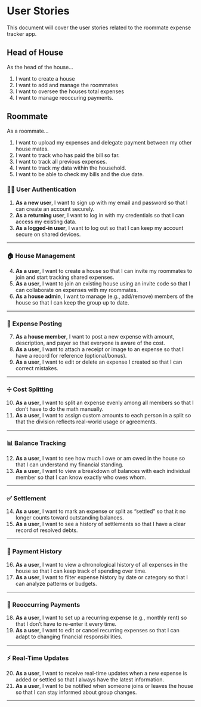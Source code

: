 # User Stories
This document will cover the user stories related to the roommate expense tracker app.

## Head of House
As the head of the house...
1. I want to create a house
2. I want to add and manage the roommates
3. I want to oversee the houses total expenses
4. I want to manage reoccuring payments.

## Roommate
As a roommate...
1. I want to upload my expenses and delegate payment between my other house mates.
2. I want to track who has paid the bill so far.
3. I want to track all previous expenses.
4. I want to track my data within the household.
5. I want to be able to check my bills and the due date.


### 🧑💼 **User Authentication**

1. **As a new user**, I want to sign up with my email and password so that I can create an account securely.
2. **As a returning user**, I want to log in with my credentials so that I can access my existing data.
3. **As a logged-in user**, I want to log out so that I can keep my account secure on shared devices.

---

### 🏠 **House Management**

4. **As a user**, I want to create a house so that I can invite my roommates to join and start tracking shared expenses.
5. **As a user**, I want to join an existing house using an invite code so that I can collaborate on expenses with my roommates.
6. **As a house admin**, I want to manage (e.g., add/remove) members of the house so that I can keep the group up to date.

---

### 💸 **Expense Posting**

7. **As a house member**, I want to post a new expense with amount, description, and payer so that everyone is aware of the cost.
8. **As a user**, I want to attach a receipt or image to an expense so that I have a record for reference (optional/bonus).
9. **As a user**, I want to edit or delete an expense I created so that I can correct mistakes.

---

### ➗ **Cost Splitting**

10. **As a user**, I want to split an expense evenly among all members so that I don’t have to do the math manually.
11. **As a user**, I want to assign custom amounts to each person in a split so that the division reflects real-world usage or agreements.

---

### 📊 **Balance Tracking**

12. **As a user**, I want to see how much I owe or am owed in the house so that I can understand my financial standing.
13. **As a user**, I want to view a breakdown of balances with each individual member so that I can know exactly who owes whom.

---

### ✅ **Settlement**

14. **As a user**, I want to mark an expense or split as “settled” so that it no longer counts toward outstanding balances.
15. **As a user**, I want to see a history of settlements so that I have a clear record of resolved debts.

---

### 🧾 **Payment History**

16. **As a user**, I want to view a chronological history of all expenses in the house so that I can keep track of spending over time.
17. **As a user**, I want to filter expense history by date or category so that I can analyze patterns or budgets.

---

### 🔁 **Reoccurring Payments**

18. **As a user**, I want to set up a recurring expense (e.g., monthly rent) so that I don’t have to re-enter it every time.
19. **As a user**, I want to edit or cancel recurring expenses so that I can adapt to changing financial responsibilities.

---

### ⚡ **Real-Time Updates**

20. **As a user**, I want to receive real-time updates when a new expense is added or settled so that I always have the latest information.
21. **As a user**, I want to be notified when someone joins or leaves the house so that I can stay informed about group changes.

---


